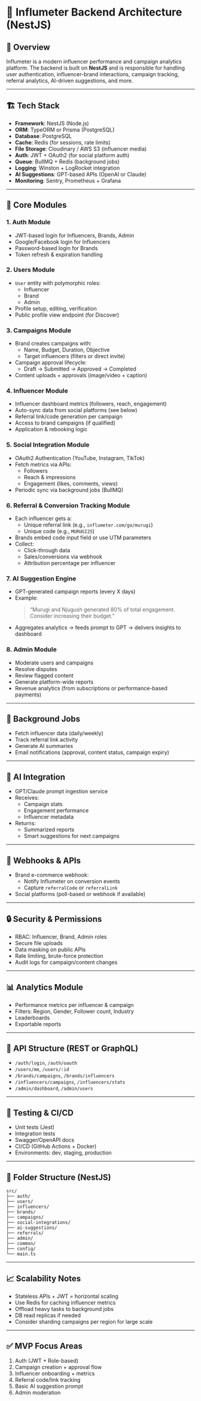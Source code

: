 # 🧠 Influmeter Backend Architecture (NestJS)

## 📌 Overview

Influmeter is a modern influencer performance and campaign analytics platform. The backend is built on **NestJS** and is responsible for handling user authentication, influencer-brand interactions, campaign tracking, referral analytics, AI-driven suggestions, and more.

---

## 🏗 Tech Stack

- **Framework**: NestJS (Node.js)
- **ORM**: TypeORM or Prisma (PostgreSQL)
- **Database**: PostgreSQL
- **Cache**: Redis (for sessions, rate limits)
- **File Storage**: Cloudinary / AWS S3 (influencer media)
- **Auth**: JWT + OAuth2 (for social platform auth)
- **Queue**: BullMQ + Redis (background jobs)
- **Logging**: Winston + LogRocket integration
- **AI Suggestions**: GPT-based APIs (OpenAI or Claude)
- **Monitoring**: Sentry, Prometheus + Grafana

---

## 🧩 Core Modules

### 1. **Auth Module**
- JWT-based login for Influencers, Brands, Admin
- Google/Facebook login for Influencers
- Password-based login for Brands
- Token refresh & expiration handling

### 2. **Users Module**
- `User` entity with polymorphic roles:
  - Influencer
  - Brand
  - Admin
- Profile setup, editing, verification
- Public profile view endpoint (for Discover)

### 3. **Campaigns Module**
- Brand creates campaigns with:
  - Name, Budget, Duration, Objective
  - Target influencers (filters or direct invite)
- Campaign approval lifecycle:
  - Draft → Submitted → Approved → Completed
- Content uploads + approvals (image/video + caption)

### 4. **Influencer Module**
- Influencer dashboard metrics (followers, reach, engagement)
- Auto-sync data from social platforms (see below)
- Referral link/code generation per campaign
- Access to brand campaigns (if qualified)
- Application & rebooking logic

### 5. **Social Integration Module**
- OAuth2 Authentication (YouTube, Instagram, TikTok)
- Fetch metrics via APIs:
  - Followers
  - Reach & impressions
  - Engagement (likes, comments, views)
- Periodic sync via background jobs (BullMQ)

### 6. **Referral & Conversion Tracking Module**
- Each influencer gets a:
  - Unique referral link (e.g., `influmeter.com/go/murugi`)
  - Unique code (e.g., `MURUGI25`)
- Brands embed code input field or use UTM parameters
- Collect:
  - Click-through data
  - Sales/conversions via webhook
  - Attribution percentage per influencer

### 7. **AI Suggestion Engine**
- GPT-generated campaign reports (every X days)
- Example:
  > “Murugi and Njugush generated 80% of total engagement. Consider increasing their budget.”
- Aggregates analytics → feeds prompt to GPT → delivers insights to dashboard

### 8. **Admin Module**
- Moderate users and campaigns
- Resolve disputes
- Review flagged content
- Generate platform-wide reports
- Revenue analytics (from subscriptions or performance-based payments)

---

## 🔁 Background Jobs

- Fetch influencer data (daily/weekly)
- Track referral link activity
- Generate AI summaries
- Email notifications (approval, content status, campaign expiry)

---

## 🧠 AI Integration

- GPT/Claude prompt ingestion service
- Receives:
  - Campaign stats
  - Engagement performance
  - Influencer metadata
- Returns:
  - Summarized reports
  - Smart suggestions for next campaigns

---

## 📡 Webhooks & APIs

- Brand e-commerce webhook:
  - Notify Influmeter on conversion events
  - Capture `referralCode` or `referralLink`
- Social platforms (poll-based or webhook if available)

---

## 🔒 Security & Permissions

- RBAC: Influencer, Brand, Admin roles
- Secure file uploads
- Data masking on public APIs
- Rate limiting, brute-force protection
- Audit logs for campaign/content changes

---

## 📊 Analytics Module

- Performance metrics per influencer & campaign
- Filters: Region, Gender, Follower count, Industry
- Leaderboards
- Exportable reports

---

## 🔌 API Structure (REST or GraphQL)

- `/auth/login`, `/auth/oauth`
- `/users/me`, `/users/:id`
- `/brands/campaigns`, `/brands/influencers`
- `/influencers/campaigns`, `/influencers/stats`
- `/admin/dashboard`, `/admin/users`

---

## 🧪 Testing & CI/CD

- Unit tests (Jest)
- Integration tests
- Swagger/OpenAPI docs
- CI/CD (GitHub Actions + Docker)
- Environments: dev, staging, production

---

## 📁 Folder Structure (NestJS)

```
src/
├── auth/
├── users/
├── influencers/
├── brands/
├── campaigns/
├── social-integrations/
├── ai-suggestions/
├── referrals/
├── admin/
├── common/
├── config/
└── main.ts
```

---

## 📈 Scalability Notes

- Stateless APIs + JWT = horizontal scaling
- Use Redis for caching influencer metrics
- Offload heavy tasks to background jobs
- DB read replicas if needed
- Consider sharding campaigns per region for large scale

---

## ✅ MVP Focus Areas

1. Auth (JWT + Role-based)
2. Campaign creation + approval flow
3. Influencer onboarding + metrics
4. Referral code/link tracking
5. Basic AI suggestion prompt
6. Admin moderation